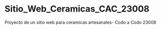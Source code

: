 # Sitio_Web_Ceramicas_CAC_23008
Proyecto de un sitio web para ceramicas artesanales- Codo a Codo 23008
